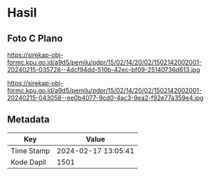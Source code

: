 # Hasil

## Foto C Plano

https://sirekap-obj-formc.kpu.go.id/a9d5/pemilu/pdpr/15/02/14/20/02/1502142002001-20240215-035728--4dcf94dd-510b-42ec-bf09-25140736d613.jpg

https://sirekap-obj-formc.kpu.go.id/a9d5/pemilu/pdpr/15/02/14/20/02/1502142002001-20240215-043058--ee0b4077-9cd0-4ac3-9ea2-f92e77a359e4.jpg


## Metadata

| Key        | Value               |
| ---------- | ------------------- |
| Time Stamp | 2024-02-17 13:05:41 |
| Kode Dapil | 1501                |



